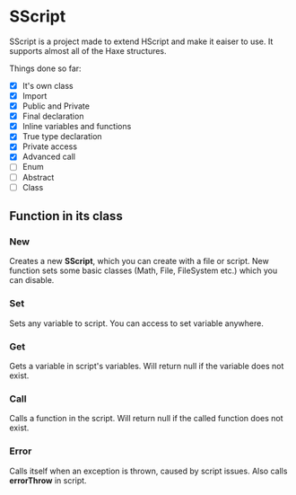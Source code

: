 # SScript 
SScript is a project made to extend HScript and make it eaiser to use. It supports almost all of the Haxe structures.

Things done so far:
- [x] It's own class
- [x] Import
- [x] Public and Private
- [x] Final declaration
- [x] Inline variables and functions
- [x] True type declaration
- [x] Private access
- [x] Advanced call
- [ ] Enum
- [ ] Abstract
- [ ] Class

## Function in its class

### New
Creates a new **SScript**, which you can create with a file or script.
New function sets some basic classes (Math, File, FileSystem etc.) which you can disable.

### Set
Sets any variable to script. You can access to set variable anywhere.

### Get
Gets a variable in script's variables. Will return null if the variable does not exist.

### Call
Calls a function in the script. Will return null if the called function does not exist.

### Error
Calls itself when an exception is thrown, caused by script issues.
Also calls **errorThrow** in script.